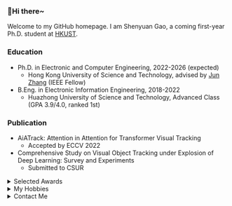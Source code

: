 ###  :wave:Hi there~

Welcome to my GitHub homepage. I am Shenyuan Gao, a coming first-year Ph.D. student at [HKUST](https://hkust.edu.hk/).

### Education

- Ph.D. in Electronic and Computer Engineering, 2022-2026 (expected)
  - Hong Kong University of Science and Technology, advised by [Jun Zhang](https://eejzhang.people.ust.hk/) (IEEE Fellow)
- B.Eng. in Electronic Information Engineering, 2018-2022
  - Huazhong University of Science and Technology, Advanced Class (GPA 3.9/4.0, ranked 1st)

### Publication

- AiATrack: Attention in Attention for Transformer Visual Tracking
  - Accepted by ECCV 2022 
- Comprehensive Study on Visual Object Tracking under Explosion of Deep Learning: Survey and Experiments
  - Submitted to CSUR

<details>
    <summary>Selected Awards</summary>
    <ul>
        <li><a target='_blank' href='https://fytgs.hkust.edu.hk/admissions/Admission-to-Hong-Kong-Campus/submitting-an-application/scholarships-and-fees#redbird'>RedBird PhD Scholarship</a></li>
        <li><a target='_blank' href='https://fytgs.hkust.edu.hk/admissions/Admission-to-Hong-Kong-Campus/submitting-an-application/scholarships-and-fees#pgs'>Postgraduate Scholarship</a></li>
        <li>Outstanding Graduate</li>
        <li>Outstanding Graduation Thesis</li>
        <li>Outstanding Undergraduate in Terms of Academic Performance</li>
        <li>National Scholarship</li>
    </ul>
</details>
<details>
    <summary>My Hobbies</summary>
    <ul>
        <li>Favorite Comics: <a target='_blank' href='https://en.wikipedia.org/wiki/One_Piece'>One Piece</a></li>
        <li>Favorite Game: <a target='_blank' href='https://en.wikipedia.org/wiki/One_Piece'>Total War: Three Kingdoms</a></li>
    </ul>
</details>


<details>
    <summary>Contact Me</summary>
    <ul>
        <li>Mail: <a target='_blank' href='mailto:shenyuangao@gmail.com'>shenyuangao@gmail.com</a></li>
        <li>WeChat: <a target='_blank' href='https://gsy00517.github.io/about/index/Wechat.JPG'>gsycm0517</a></li>
        <li>QQ: <a target='_blank' href='https://gsy00517.github.io/about/index/QQ.JPG'>917547962</a></li>
    </ul>
</details>
